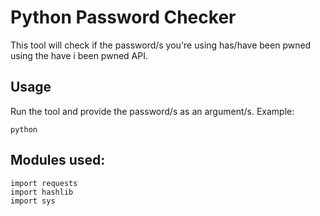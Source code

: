 # Python Password Checker

This tool will check if the password/s you're using has/have been pwned using the have i been pwned API.

## Usage

Run the tool and provide the password/s as an argument/s.
Example:

```
python 
```
## Modules used:

```
import requests
import hashlib
import sys
```
